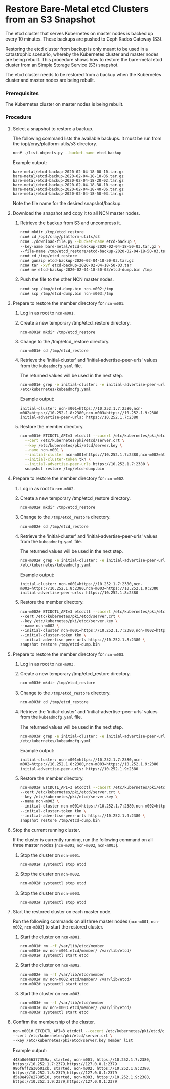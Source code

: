 # Restore Bare-Metal etcd Clusters from an S3 Snapshot

The etcd cluster that serves Kubernetes on master nodes is backed up every 10 minutes. These backups are pushed to Ceph Rados Gateway \(S3\).

Restoring the etcd cluster from backup is only meant to be used in a catastrophic scenario, whereby the Kubernetes cluster and master nodes are being rebuilt. This procedure shows how to restore the bare-metal etcd cluster from an Simple Storage Service \(S3\) snapshot.

The etcd cluster needs to be restored from a backup when the Kubernetes cluster and master nodes are being rebuilt.


### Prerequisites

The Kubernetes cluster on master nodes is being rebuilt.

### Procedure

1.  Select a snapshot to restore a backup.

    The following command lists the available backups. It must be run from the /opt/cray/platform-utils/s3 directory.

    ```bash
    ncn# ./list-objects.py --bucket-name etcd-backup
    ```

    Example output:

    ```
    bare-metal/etcd-backup-2020-02-04-18-00-10.tar.gz
    bare-metal/etcd-backup-2020-02-04-18-10-06.tar.gz
    bare-metal/etcd-backup-2020-02-04-18-20-02.tar.gz
    bare-metal/etcd-backup-2020-02-04-18-30-10.tar.gz
    bare-metal/etcd-backup-2020-02-04-18-40-06.tar.gz
    bare-metal/etcd-backup-2020-02-04-18-50-03.tar.gz
    ```

    Note the file name for the desired snapshot/backup.

1.  Download the snapshot and copy it to all NCN master nodes.

    1.  Retrieve the backup from S3 and uncompress it.

        ```bash
        ncn# mkdir /tmp/etcd_restore
        ncn# cd /opt/cray/platform-utils/s3
        ncn# ./download-file.py --bucket-name etcd-backup \
        --key-name bare-metal/etcd-backup-2020-02-04-18-50-03.tar.gz \
        --file-name /tmp/etcd_restore/etcd-backup-2020-02-04-18-50-03.tar.gz
        ncn# cd /tmp/etcd_restore
        ncn# gunzip etcd-backup-2020-02-04-18-50-03.tar.gz
        ncn# tar -xvf etcd-backup-2020-02-04-18-50-03.tar
        ncn# mv etcd-backup-2020-02-04-18-50-03/etcd-dump.bin /tmp
        ```

    2.  Push the file to the other NCN master nodes.

        ```bash
        ncn# scp /tmp/etcd-dump.bin ncn-m002:/tmp
        ncn# scp /tmp/etcd-dump.bin ncn-m003:/tmp
        ```

1.  Prepare to restore the member directory for `ncn-m001`.

    1.  Log in as root to `ncn-m001`.

    2.  Create a new temporary /tmp/etcd\_restore directory.

        ```screen
        ncn-m001# mkdir /tmp/etcd_restore
        ```

    3.  Change to the /tmp/etcd_restore directory.

        ```screen
        ncn-m001# cd /tmp/etcd_restore
        ```

    4.  Retrieve the 'initial-cluster' and 'initial-advertise-peer-urls' values from the `kubeadmcfg.yaml` file.

        The returned values will be used in the next step.

        ```bash
        ncn-m001# grep -e initial-cluster: -e initial-advertise-peer-urls: \
        /etc/kubernetes/kubeadmcfg.yaml
        ```

        Example output:

        ```
        initial-cluster: ncn-m001=https://10.252.1.7:2380,ncn-m002=https://10.252.1.8:2380,ncn-m003=https://10.252.1.9:2380
        initial-advertise-peer-urls: https://10.252.1.7:2380
        ```

    5.  Restore the member directory.

        ```bash
        ncn-m001# ETCDCTL_API=3 etcdctl --cacert /etc/kubernetes/pki/etcd/ca.crt \
          --cert /etc/kubernetes/pki/etcd/server.crt \
          --key /etc/kubernetes/pki/etcd/server.key \
          --name ncn-m001 \
          --initial-cluster ncn-m001=https://10.252.1.7:2380,ncn-m002=https://10.252.1.8:2380,ncn-m003=https://10.252.1.9:2380 \
          --initial-cluster-token tkn \
          --initial-advertise-peer-urls https://10.252.1.7:2380 \
          snapshot restore /tmp/etcd-dump.bin
        ```

1.  Prepare to restore the member directory for `ncn-m002`.

    1.  Log in as root to `ncn-m002`.

    2.  Create a new temporary /tmp/etcd\_restore directory.

        ```bash
        ncn-m002# mkdir /tmp/etcd_restore
        ```

    3.  Change to the `/tmp/etcd_restore` directory.

        ```bash
        ncn-m002# cd /tmp/etcd_restore
        ```

    4.  Retrieve the 'initial-cluster' and 'initial-advertise-peer-urls' values from the `kubeadmcfg.yaml` file.

        The returned values will be used in the next step.

        ```bash
        ncn-m002# grep -e initial-cluster: -e initial-advertise-peer-urls: \
        /etc/kubernetes/kubeadmcfg.yaml
        ```

        Example output:

        ```
        initial-cluster: ncn-m001=https://10.252.1.7:2380,ncn-m002=https://10.252.1.8:2380,ncn-m003=https://10.252.1.9:2380
        initial-advertise-peer-urls: https://10.252.1.8:2380
        ```

    5.  Restore the member directory.

        ```bash
        ncn-m002# ETCDCTL_API=3 etcdctl --cacert /etc/kubernetes/pki/etcd/ca.crt \
        --cert /etc/kubernetes/pki/etcd/server.crt \
        --key /etc/kubernetes/pki/etcd/server.key \
        --name ncn-m002 \
        --initial-cluster ncn-m001=https://10.252.1.7:2380,ncn-m002=https://10.252.1.8:2380,ncn-m003=https://10.252.1.9:2380 \
        --initial-cluster-token tkn \
        --initial-advertise-peer-urls https://10.252.1.8:2380 \
        snapshot restore /tmp/etcd-dump.bin
        ```

1.  Prepare to restore the member directory for `ncn-m003`.

    1.  Log in as root to `ncn-m003`.

    2.  Create a new temporary /tmp/etcd\_restore directory.

        ```bash
        ncn-m003# mkdir /tmp/etcd_restore
        ```

    3.  Change to the `/tmp/etcd_restore` directory.

        ```bash
        ncn-m003# cd /tmp/etcd_restore
        ```

    4.  Retrieve the 'initial-cluster' and 'initial-advertise-peer-urls' values from the `kubeadmcfg.yaml` file.

        The returned values will be used in the next step.

        ```bash
        ncn-m003# grep -e initial-cluster: -e initial-advertise-peer-urls: \
        /etc/kubernetes/kubeadmcfg.yaml
        ```

        Example output:

        ```
        initial-cluster: ncn-m001=https://10.252.1.7:2380,ncn-m002=https://10.252.1.8:2380,ncn-m003=https://10.252.1.9:2380
        initial-advertise-peer-urls: https://10.252.1.9:2380
        ```

    5.  Restore the member directory.

        ```bash
        ncn-m003# ETCDCTL_API=3 etcdctl --cacert /etc/kubernetes/pki/etcd/ca.crt \
        --cert /etc/kubernetes/pki/etcd/server.crt \
        --key /etc/kubernetes/pki/etcd/server.key \
        --name ncn-m003 \
        --initial-cluster ncn-m001=https://10.252.1.7:2380,ncn-m002=https://10.252.1.8:2380,ncn-m003=https://10.252.1.9:2380 \
        --initial-cluster-token tkn \
        --initial-advertise-peer-urls https://10.252.1.9:2380 \
        snapshot restore /tmp/etcd-dump.bin
        ```

1.  Stop the current running cluster.

    If the cluster is currently running, run the following command on all three master nodes \(`ncn-m001`, `ncn-m002`, `ncn-m003`\).

    1.  Stop the cluster on `ncn-m001`.

        ```bash
        ncn-m001# systemctl stop etcd
        ```

    2.  Stop the cluster on `ncn-m002`.

        ```bash
        ncn-m002# systemctl stop etcd
        ```

    3.  Stop the cluster on `ncn-m003`.

        ```bash
        ncn-m003# systemctl stop etcd
        ```

1.  Start the restored cluster on each master node.

    Run the following commands on all three master nodes \(`ncn-m001`, `ncn-m002`, `ncn-m003`\) to start the restored cluster.

    1.  Start the cluster on `ncn-m001`.

        ```bash
        ncn-m001# rm -rf /var/lib/etcd/member
        ncn-m001# mv ncn-m001.etcd/member/ /var/lib/etcd/
        ncn-m001# systemctl start etcd
        ```

    2.  Start the cluster on `ncn-m002`.

        ```bash
        ncn-m002# rm -rf /var/lib/etcd/member
        ncn-m002# mv ncn-m002.etcd/member/ /var/lib/etcd/
        ncn-m002# systemctl start etcd
        ```

    3.  Start the cluster on `ncn-m003`.

        ```bash
        ncn-m003# rm -rf /var/lib/etcd/member
        ncn-m003# mv ncn-m003.etcd/member/ /var/lib/etcd/
        ncn-m003# systemctl start etcd
        ```

1. Confirm the membership of the cluster.

    ```bash
    ncn-m001# ETCDCTL_API=3 etcdctl --cacert /etc/kubernetes/pki/etcd/ca.crt \
    --cert /etc/kubernetes/pki/etcd/server.crt \
    --key /etc/kubernetes/pki/etcd/server.key member list
    ```

    Example output:

    ```
    448a8d056377359a, started, ncn-m001, https://10.252.1.7:2380, https://10.252.1.7:2379,https://127.0.0.1:2379
    986f6ff2a30b01cb, started, ncn-m002, https://10.252.1.8:2380, https://10.252.1.8:2379,https://127.0.0.1:2379
    d5a8e497e2788510, started, ncn-m003, https://10.252.1.9:2380, https://10.252.1.9:2379,https://127.0.0.1:2379
    ```

